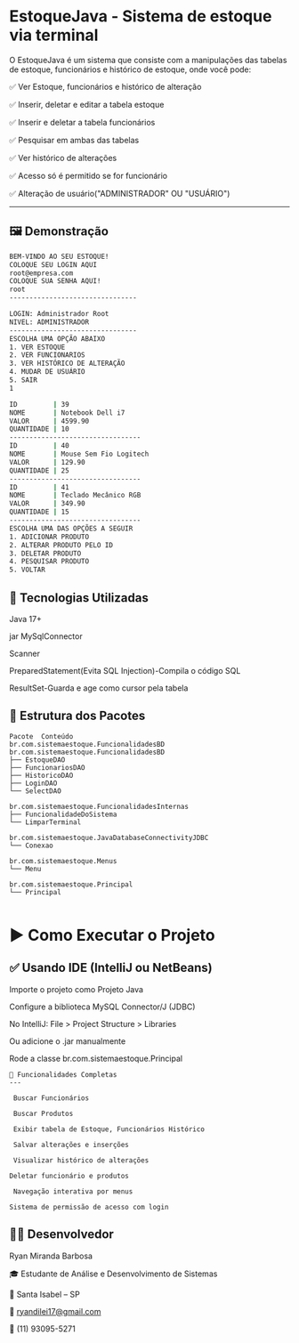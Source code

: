 # EstoqueJava - Sistema de estoque via terminal

 O EstoqueJava é um sistema que consiste com a manipulações das tabelas de estoque, funcionários e histórico de estoque, onde você pode:

✅ Ver Estoque, funcionários e histórico de alteração 

✅ Inserir, deletar e editar a tabela estoque

✅ Inserir e deletar a tabela funcionários

✅ Pesquisar em ambas das tabelas  

✅ Ver histórico de alterações  

✅ Acesso só é permitido se for funcionário

✅ Alteração de usuário("ADMINISTRADOR" OU "USUÁRIO")


---

## 🖼️ Demonstração

```bash
BEM-VINDO AO SEU ESTOQUE!
COLOQUE SEU LOGIN AQUI
root@empresa.com
COLOQUE SUA SENHA AQUI!
root
--------------------------------

LOGIN: Administrador Root
NIVEL: ADMINISTRADOR
--------------------------------
ESCOLHA UMA OPÇÃO ABAIXO
1. VER ESTOQUE
2. VER FUNCIONARIOS
3. VER HISTÓRICO DE ALTERAÇÃO
4. MUDAR DE USUÁRIO
5. SAIR
1

ID         | 39
NOME       | Notebook Dell i7
VALOR      | 4599.90
QUANTIDADE | 10
---------------------------------
ID         | 40
NOME       | Mouse Sem Fio Logitech
VALOR      | 129.90
QUANTIDADE | 25
---------------------------------
ID         | 41
NOME       | Teclado Mecânico RGB
VALOR      | 349.90
QUANTIDADE | 15
---------------------------------
ESCOLHA UMA DAS OPÇÕES A SEGUIR
1. ADICIONAR PRODUTO
2. ALTERAR PRODUTO PELO ID
3. DELETAR PRODUTO
4. PESQUISAR PRODUTO
5. VOLTAR

```
🔧 Tecnologias Utilizadas
---

Java 17+

jar MySqlConnector

Scanner

PreparedStatement(Evita SQL Injection)-Compila o código SQL

ResultSet-Guarda e age como cursor pela tabela

🧩 Estrutura dos Pacotes
---
```
Pacote	Conteúdo
br.com.sistemaestoque.FuncionalidadesBD
br.com.sistemaestoque.FuncionalidadesBD
├── EstoqueDAO
├── FuncionariosDAO
├── HistoricoDAO
├── LoginDAO
└── SelectDAO

br.com.sistemaestoque.FuncionalidadesInternas
├── FuncionalidadeDoSistema
└── LimparTerminal

br.com.sistemaestoque.JavaDatabaseConnectivityJDBC
└── Conexao

br.com.sistemaestoque.Menus
└── Menu

br.com.sistemaestoque.Principal
└── Principal


```
# ▶️ Como Executar o Projeto

✅ Usando IDE (IntelliJ ou NetBeans)
---

Importe o projeto como Projeto Java

Configure a biblioteca MySQL Connector/J (JDBC)

No IntelliJ: File > Project Structure > Libraries

Ou adicione o .jar manualmente

Rode a classe br.com.sistemaestoque.Principal
```
📌 Funcionalidades Completas
---

 Buscar Funcionários

 Buscar Produtos

 Exibir tabela de Estoque, Funcionários Histórico

 Salvar alterações e inserções

 Visualizar histórico de alterações

Deletar funcionário e produtos

 Navegação interativa por menus

Sistema de permissão de acesso com login
```
👨‍💻 Desenvolvedor
---

Ryan Miranda Barbosa

🎓 Estudante de Análise e Desenvolvimento de Sistemas

📍 Santa Isabel – SP

📧 ryandilei17@gmail.com

📱 (11) 93095-5271
